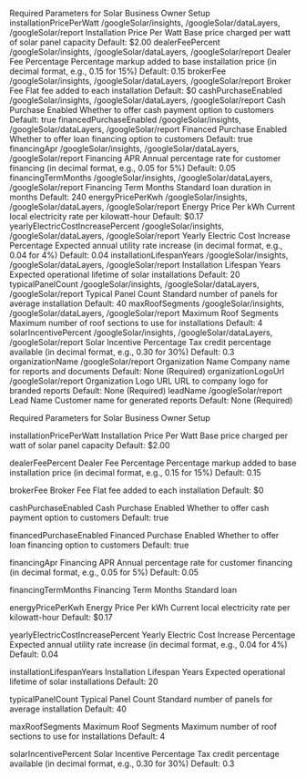 Required Parameters for Solar Business Owner Setup
installationPricePerWatt
/googleSolar/insights, /googleSolar/dataLayers, /googleSolar/report
Installation Price Per Watt
Base price charged per watt of solar panel capacity
Default: $2.00
dealerFeePercent
/googleSolar/insights, /googleSolar/dataLayers, /googleSolar/report
Dealer Fee Percentage
Percentage markup added to base installation price (in decimal format, e.g., 0.15 for 15%)
Default: 0.15
brokerFee
/googleSolar/insights, /googleSolar/dataLayers, /googleSolar/report
Broker Fee
Flat fee added to each installation
Default: $0
cashPurchaseEnabled
/googleSolar/insights, /googleSolar/dataLayers, /googleSolar/report
Cash Purchase Enabled
Whether to offer cash payment option to customers
Default: true
financedPurchaseEnabled
/googleSolar/insights, /googleSolar/dataLayers, /googleSolar/report
Financed Purchase Enabled
Whether to offer loan financing option to customers
Default: true
financingApr
/googleSolar/insights, /googleSolar/dataLayers, /googleSolar/report
Financing APR
Annual percentage rate for customer financing (in decimal format, e.g., 0.05 for 5%)
Default: 0.05
financingTermMonths
/googleSolar/insights, /googleSolar/dataLayers, /googleSolar/report
Financing Term Months
Standard loan duration in months
Default: 240
energyPricePerKwh
/googleSolar/insights, /googleSolar/dataLayers, /googleSolar/report
Energy Price Per kWh
Current local electricity rate per kilowatt-hour
Default: $0.17
yearlyElectricCostIncreasePercent
/googleSolar/insights, /googleSolar/dataLayers, /googleSolar/report
Yearly Electric Cost Increase Percentage
Expected annual utility rate increase (in decimal format, e.g., 0.04 for 4%)
Default: 0.04
installationLifespanYears
/googleSolar/insights, /googleSolar/dataLayers, /googleSolar/report
Installation Lifespan Years
Expected operational lifetime of solar installations
Default: 20
typicalPanelCount
/googleSolar/insights, /googleSolar/dataLayers, /googleSolar/report
Typical Panel Count
Standard number of panels for average installation
Default: 40
maxRoofSegments
/googleSolar/insights, /googleSolar/dataLayers, /googleSolar/report
Maximum Roof Segments
Maximum number of roof sections to use for installations
Default: 4
solarIncentivePercent
/googleSolar/insights, /googleSolar/dataLayers, /googleSolar/report
Solar Incentive Percentage
Tax credit percentage available (in decimal format, e.g., 0.30 for 30%)
Default: 0.3
organizationName
/googleSolar/report
Organization Name
Company name for reports and documents
Default: None (Required)
organizationLogoUrl
/googleSolar/report
Organization Logo URL
URL to company logo for branded reports
Default: None (Required)
leadName
/googleSolar/report
Lead Name
Customer name for generated reports
Default: None (Required)




Required Parameters for Solar Business Owner Setup

installationPricePerWatt
Installation Price Per Watt
Base price charged per watt of solar panel capacity
Default: $2.00

dealerFeePercent
Dealer Fee Percentage
Percentage markup added to base installation price (in decimal format, e.g., 0.15 for 15%)
Default: 0.15

brokerFee
Broker Fee
Flat fee added to each installation
Default: $0

cashPurchaseEnabled
Cash Purchase Enabled
Whether to offer cash payment option to customers
Default: true

financedPurchaseEnabled
Financed Purchase Enabled
Whether to offer loan financing option to customers
Default: true

financingApr
Financing APR
Annual percentage rate for customer financing (in decimal format, e.g., 0.05 for 5%)
Default: 0.05

financingTermMonths
Financing Term Months
Standard loan 

energyPricePerKwh
Energy Price Per kWh
Current local electricity rate per kilowatt-hour
Default: $0.17

yearlyElectricCostIncreasePercent
Yearly Electric Cost Increase Percentage
Expected annual utility rate increase (in decimal format, e.g., 0.04 for 4%)
Default: 0.04

installationLifespanYears
Installation Lifespan Years
Expected operational lifetime of solar installations
Default: 20

typicalPanelCount
Typical Panel Count
Standard number of panels for average installation
Default: 40

maxRoofSegments
Maximum Roof Segments
Maximum number of roof sections to use for installations
Default: 4

solarIncentivePercent
Solar Incentive Percentage
Tax credit percentage available (in decimal format, e.g., 0.30 for 30%)
Default: 0.3

<!-- organizationName
Organization Name
Company name for reports and documents
Default: None (Required)

organizationLogoUrl
Organization Logo URL
URL to company logo for branded reports
Default: None (Required)

leadName
Lead Name
Customer name for generated reports
Default: None (Required) -->